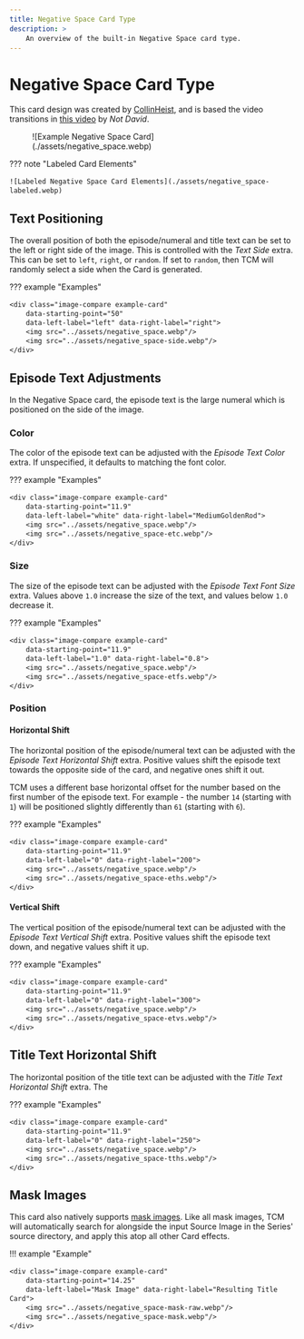```yaml
---
title: Negative Space Card Type
description: >
    An overview of the built-in Negative Space card type.
---
```


<link rel="stylesheet" type="text/css" href="https://unpkg.com/image-compare-viewer/dist/image-compare-viewer.min.css">
<script src="../../javascripts/imageCompare.js" defer></script>

# Negative Space Card Type

This card design was created by [CollinHeist](https://github.com/CollinHeist),
and is based the video transitions in
[this video](https://www.youtube.com/watch?v=anSjZS63T7s) by _Not David_.

<figure markdown="span" style="max-width: 70%">
  ![Example Negative Space Card](./assets/negative_space.webp)
</figure>

??? note "Labeled Card Elements"

    ![Labeled Negative Space Card Elements](./assets/negative_space-labeled.webp)

## Text Positioning

The overall position of both the episode/numeral and title text can be set to
the left or right side of the image. This is controlled with the _Text Side_
extra. This can be set to `left`, `right`, or `random`. If set to `random`, then
TCM will randomly select a side when the Card is generated.

??? example "Examples"

    <div class="image-compare example-card"
        data-starting-point="50"
        data-left-label="left" data-right-label="right">
        <img src="../assets/negative_space.webp"/>
        <img src="../assets/negative_space-side.webp"/>
    </div>

## Episode Text Adjustments

In the Negative Space card, the episode text is the large numeral which is
positioned on the side of the image.

### Color

The color of the episode text can be adjusted with the _Episode Text Color_
extra. If unspecified, it defaults to matching the font color.

??? example "Examples"

    <div class="image-compare example-card"
        data-starting-point="11.9"
        data-left-label="white" data-right-label="MediumGoldenRod">
        <img src="../assets/negative_space.webp"/>
        <img src="../assets/negative_space-etc.webp"/>
    </div>

### Size

The size of the episode text can be adjusted with the _Episode Text Font Size_
extra. Values above `1.0` increase the size of the text, and values below `1.0`
decrease it.

??? example "Examples"

    <div class="image-compare example-card"
        data-starting-point="11.9"
        data-left-label="1.0" data-right-label="0.8">
        <img src="../assets/negative_space.webp"/>
        <img src="../assets/negative_space-etfs.webp"/>
    </div>

### Position

#### Horizontal Shift

The horizontal position of the episode/numeral text can be adjusted with the
_Episode Text Horizontal Shift_ extra. Positive values shift the episode text
towards the opposite side of the card, and negative ones shift it out.

TCM uses a different base horizontal offset for the number based on the first
number of the episode text. For example - the number `14` (starting with `1`)
will be positioned slightly differently than `61` (starting with `6`).

??? example "Examples"

    <div class="image-compare example-card"
        data-starting-point="11.9"
        data-left-label="0" data-right-label="200">
        <img src="../assets/negative_space.webp"/>
        <img src="../assets/negative_space-eths.webp"/>
    </div>

#### Vertical Shift

The vertical position of the episode/numeral text can be adjusted with the
_Episode Text Vertical Shift_ extra. Positive values shift the episode text
down, and negative values shift it up.

??? example "Examples"

    <div class="image-compare example-card"
        data-starting-point="11.9"
        data-left-label="0" data-right-label="300">
        <img src="../assets/negative_space.webp"/>
        <img src="../assets/negative_space-etvs.webp"/>
    </div>

## Title Text Horizontal Shift

The horizontal position of the title text can be adjusted with the
_Title Text Horizontal Shift_ extra. The

??? example "Examples"

    <div class="image-compare example-card"
        data-starting-point="11.9"
        data-left-label="0" data-right-label="250">
        <img src="../assets/negative_space.webp"/>
        <img src="../assets/negative_space-tths.webp"/>
    </div>

## Mask Images

This card also natively supports [mask images](../user_guide/mask_images.md).
Like all mask images, TCM will automatically search for alongside the input
Source Image in the Series' source directory, and apply this atop all other Card
effects.

!!! example "Example"

    <div class="image-compare example-card"
        data-starting-point="14.25"
        data-left-label="Mask Image" data-right-label="Resulting Title Card">
        <img src="../assets/negative_space-mask-raw.webp"/>
        <img src="../assets/negative_space-mask.webp"/>
    </div>
